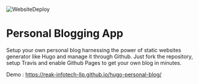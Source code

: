 ![WebsiteDeploy](https://github.com/eclipsed-ninja/personal-website/workflows/WebsiteDeploy/badge.svg)
# Personal Blogging App
Setup your own personal blog harnessing the power of static websites generator like Hugo and manage it through Github.
Just fork the repository, setup Travis and enable Github Pages to get your own blog in minutes.

Demo : https://reak-infotech-llp.github.io/hugo-personal-blog/
